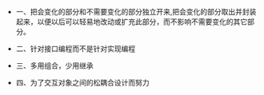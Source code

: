 - 一、把会变化的部分和不需要变化的部分独立开来,把会变化的部分取出并封装起来，以便以后可以轻易地改动或扩充此部分，而不影响不需要变化的其它部分。

- 二、针对接口编程而不是针对实现编程

- 三、多用组合，少用继承

- 四、为了交互对象之间的松耦合设计而努力
